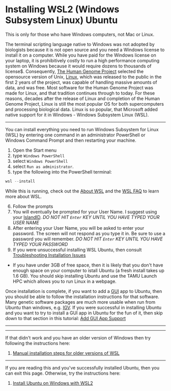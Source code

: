 # Installing WSL2 (Windows Subsystem Linux) Ubuntu 

This is only for those who have Windows computers, not Mac or Linux. 

The terminal scripting language native to Windows was not adopted by biologists because it is not open source and you need a Windows license to install it on a computer.  While you have paid for the Windows license on your laptop, it is prohibitively costly to run a high performance computing system on Windows because it would require dozens to thousands of license$. Consequently, [The Human Genome Project](https://www.genome.gov/human-genome-project) selected the opensource version of Unix, [Linux](https://en.wikipedia.org/wiki/Linux), which was released to the public in the first 2 years of the project, was capable of handling massive amounts of data, and was free.  Most software for the Human Genome Project was made for Linux, and that tradition continues through to today.   For these reasons, decades after the release of Linux and completion of the Human Genome Project, Linux is still the most popular OS for both supercomputers and processing biological data.  Linux is so popular, that Microsoft added native support for it in Windows - Windows Subsystem Linux (WSL). 

---

You can install everything you need to run Windows Subsystem for Linux (WSL) by entering one command in an administrator PowerShell or Windows Command Prompt and then restarting your machine.

1. Open the Start menu
2. type `Windows PowerShell`
3. select `Windows PowerShell`
4. select `Run as administrator`.
5. type the following into the PowerShell terminal:

```powershell
wsl --install
```

While this is running, check out the [About WSL](https://learn.microsoft.com/en-us/windows/wsl/about) and the [WSL FAQ](https://learn.microsoft.com/en-us/windows/wsl/faq) to learn more about WSL.

6. Follow the prompts
7. You will eventually be prompted for your User Name. I suggest using your [IslandID](https://islandid.tamucc.edu/identity/self-service/tcc/forgotuserid.jsf).  _DO NOT HIT `Enter` KEY UNTIL YOU HAVE TYPED YOUR USER NAME_
8. After entering your User Name, you will be asked to enter your password.  The screen will not respond as you type it in.  Be sure to use a password you will remember. _DO NOT HIT `Enter` KEY UNTIL YOU HAVE TYPED YOUR PASSWORD_
9. If you were unsuccessful installing WSL Ubuntu, then consult [Troubleshooting Installation Issues](https://learn.microsoft.com/en-us/windows/wsl/troubleshooting#installation-issues)

  * If you have under 3GB of free space, then it is likely that you don't have enough space on your computer to istall Ubuntu (a fresh install takes up 1.6 GB). You should skip installing Ubuntu and use the TAMU Launch HPC which allows you to run Linux in a webpage.

Once installation is complete, if you want to add a [GUI](https://en.wikipedia.org/wiki/Graphical_user_interface) app to Ubuntu, then you should be able to follow the installation instructions for that software.  Many genetic software packages are much more usable when run from Ubuntu than windows, e.g. [IGV](https://igv.org/doc/desktop/). If you were successful in installing Ubuntu and you want to try to install a GUI app in Ubuntu for the fun of it, then skip down to that section in this tutorial: [Add GUI App Support](https://learn.microsoft.com/en-us/windows/wsl/tutorials/gui-apps)

---





--- 

If that didn't work and you have an older version of Windows then try following the instructions here:

1. [Manual installation steps for older versions of WSL](https://learn.microsoft.com/en-us/windows/wsl/install-manual)

---

If you are reading this and you've successfully installed Ubuntu, then you can exit this page.  Otherwise, try the instructions here:

1. [Install Ubuntu on Windows with WSL2](https://learn.microsoft.com/en-us/windows/wsl/install)


